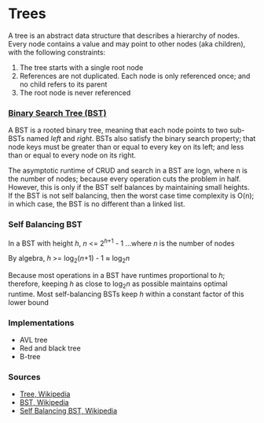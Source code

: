 # Trees

A tree is an abstract data structure that describes a hierarchy of nodes. Every node contains a value and may point to other nodes (aka children), with the following constraints:

1. The tree starts with a single root node
2. References are not duplicated. Each node is only referenced once; and no child refers to its parent
3. The root node is never referenced

### [Binary Search Tree (BST)](BST/README.md)

A BST is a rooted binary tree, meaning that each node points to two sub-BSTs named _left_ and _right_. BSTs also satisfy the binary search property; that node keys must be greater than or equal to every key on its left; and less than or equal to every node on its right.

The asymptotic runtime of CRUD and search in a BST are logn, where n is the number of nodes; because every operation cuts the problem in half. However, this is only if the BST self balances by maintaining small heights. If the BST is not self balancing, then the worst case time complexity is O(n); in which case, the BST is no different than a linked list.

### Self Balancing BST

In a BST with height _h_, _n_ <= 2<sup>_h_+1</sup> - 1 ...where *n* is the number of nodes

By algebra, _h_ >= log<sub>2</sub>(_n_+1) - 1 ≈ log<sub>2</sub>_n_

Because most operations in a BST have runtimes proportional to _h_; therefore, keeping _h_ as close to log<sub>2</sub>_n_ as possible maintains optimal runtime. Most self-balancing BSTs keep _h_ within a constant factor of this lower bound

### Implementations

- AVL tree
- Red and black tree
- B-tree

### Sources

- [Tree, Wikipedia](<https://en.wikipedia.org/wiki/Tree_(data_structure)>)
- [BST, Wikipedia](https://en.wikipedia.org/wiki/Binary_search_tree)
- [Self Balancing BST, Wikipedia](https://en.wikipedia.org/wiki/Self-balancing_binary_search_tree)

